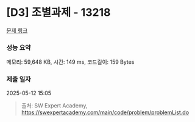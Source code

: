 # [D3] 조별과제 - 13218 

[문제 링크](https://swexpertacademy.com/main/code/problem/problemDetail.do?contestProbId=AXzjvCCq-PwDFASs) 

### 성능 요약

메모리: 59,648 KB, 시간: 149 ms, 코드길이: 159 Bytes

### 제출 일자

2025-05-12 15:05



> 출처: SW Expert Academy, https://swexpertacademy.com/main/code/problem/problemList.do